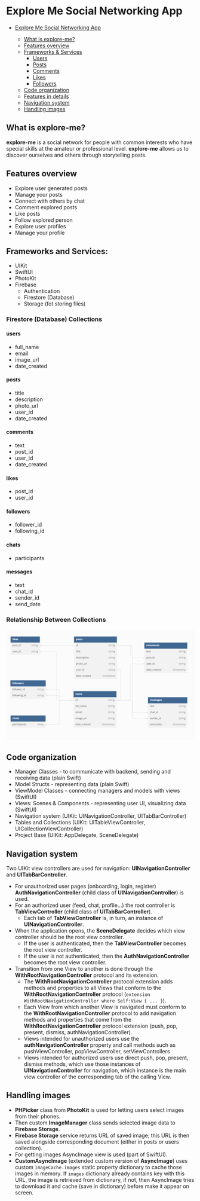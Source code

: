 # Explore Me Social Networking App

- [Explore Me Social Networking App](#explore-me-social-networking-app)

  - [What is explore-me?](#what-is-explore-me)
  - [Features overview](#features-overview)
  - [Frameworks & Services](#frameworks-and-services)
    - [Users](#users)
    - [Posts](#posts)
    - [Comments](#comments)
    - [Likes](#likes)
    - [Followers](#followers)
  - [Code organization](#code-organization)
  - [Features in details](#features-in-details)
  - [Navigation system](#navigation-system)
  - [Handling images](#handling-images)

## What is explore-me?

**explore-me** is a social network for people with common interests who have special skills at the amateur or professional level. **explore-me** allows us to discover ourselves and others through storytelling posts.

## Features overview

- Explore user generated posts
- Manage your posts
- Connect with others by chat
- Comment explored posts
- Like posts
- Follow explored person
- Explore user profiles
- Manage your profile

## Frameworks and Services:

- UIKit
- SwiftUI
- PhotoKit
- Firebase
  - Authentication
  - Firestore (Database)
  - Storage (fot storing files)

### Firestore (Database) Collections

#### users

- full_name
- email
- image_url
- date_created

#### posts

- title
- description
- photo_url
- user_id
- date_created

#### comments

- text
- post_id
- user_id
- date_created

#### likes

- post_id
- user_id

#### followers

- follower_id
- following_id

#### chats

- participants

#### messages

- text
- chat_id
- sender_id
- send_date

### Relationship Between Collections

![dbdiagram](dbdiagram.png "Database Diagram")

## Code organization

- Manager Classes - to communicate with backend, sending and receiving data (plain Swift)
- Model Structs - representing data (plain Swift)
- ViewModel Classes - connecting managers and models with views (SwiftUI)
- Views: Scenes & Components - representing user UI, visualizing data (SwiftUI)
- Navigation system (UIKit: UINavigationController, UITabBarController)
- Tables and Collections (UIKit: UITableViewController, UICollectionViewController)
- Project Base (UIKit: AppDelegate, SceneDelegate)

## Navigation system

Two UIKit view controllers are used for navigation: **UINavigationController** and **UITabBarController**.

- For unauthorized user pages (onboarding, login, register) **AuthNavigationController** (child class of **UINavigationController**) is used.
- For an authorized user (feed, chat, profile...) the root controller is **TabViewController** (child class of **UITabBarController**).
  - Each tab of **TabViewController** is, in turn, an instance of **UINavigationController**.
- When the application opens, the **SceneDelegate** decides which view controller should be the root view controller.
  - If the user is authenticated, then the **TabViewController** becomes the root view controller.
  - If the user is not authenticated, then the **AuthNavigationController** becomes the root view controller.
- Transition from one View to another is done through the **WithRootNavigationController** protocol and its extension.
  - The **WithRootNavigationController** protocol extension adds methods and properties to all Views that conform to the **WithRootNavigationController** protocol (`extension WithRootNavigationController where Self:View { ... }`).
  - Each View from which another View is navigated must conform to the **WithRootNavigationController** protocol to add navigation methods and properties that come from the **WithRootNavigationController** protocol extension (push, pop, present, dismiss, authNavigationController).
  - Views intended for unauthorized users use the **authNavigationController** property and call methods such as pushViewController, popViewController, setViewControllers
  - Views intended for authorized users use direct push, pop, present, dismiss methods, which use those instances of **UINavigationController** for navigation, which instance is the main view controller of the corresponding tab of the calling View.

## Handling images

- **PHPicker** class from **PhotoKit** is used for letting users select images from their phones.
- Then custom **ImageManager** class sends selected image data to **Firebase Storage**.
- **Firebase Storage** service returns URL of saved image; this URL is then saved alongside corresponding document (either in posts or users collection).
- For getting images AsyncImage view is used (part of SwiftUI).
- **CustomAsyncImage** (extended custom version of **AsyncImage**) uses custom `ImageCache.images` static property dictionary to cache those images in memory. If `images` dictionary already contains key with this URL, the image is retrieved from dictionary, if not, then AsyncImage tries to download it and cache (save in dictionary) before make it appear on screen.
